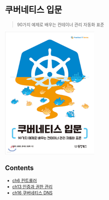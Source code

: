 # 쿠버네티스 입문
> 90가지 예제로 배우는 컨테이너 관리 자동화 표준

<img src="book-contents/assets/book-cover.jpeg" witdh=300 height=400>

## Contents

* [ch6 컨트롤러](ch6)
* [ch13 인증과 권한 관리](ch13)
* [ch16 쿠버네티스 DNS](ch16)
